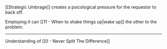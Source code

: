 [[Strategic Umbrage]] creates a psicological pressure for the requestor to back off.

Employing it can [[11 - When to shake things up|wake up]] the other to the problem.

---

Understanding of [[0 - Never Split The Difference]]
